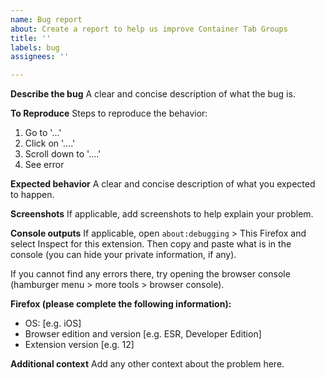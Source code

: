 ```yaml
---
name: Bug report
about: Create a report to help us improve Container Tab Groups
title: ''
labels: bug
assignees: ''

---
```


**Describe the bug**
A clear and concise description of what the bug is.

**To Reproduce**
Steps to reproduce the behavior:

1. Go to '...'
2. Click on '....'
3. Scroll down to '....'
4. See error

**Expected behavior**
A clear and concise description of what you expected to happen.

**Screenshots**
If applicable, add screenshots to help explain your problem.

**Console outputs**
If applicable, open `about:debugging` > This Firefox and select Inspect for this extension. Then copy and paste what is in the console (you can hide your private information, if any).

If you cannot find any errors there, try opening the browser console (hamburger menu > more tools > browser console).

**Firefox (please complete the following information):**

 - OS: [e.g. iOS]
 - Browser edition and version [e.g. ESR, Developer Edition]
 - Extension version [e.g. 12]

**Additional context**
Add any other context about the problem here.
